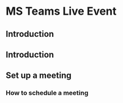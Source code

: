 # MS Teams Live Event

## Introduction

## Introduction

## Set up a meeting

### How to schedule a meeting



